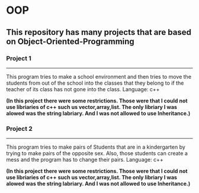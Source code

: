 # OOP #

## This repository has many projects that are based on Object-Oriented-Programming ##

### Project 1 ###
- - - -

   This program tries to make a school environment and then tries to move the students from out of the school into the classes that they belong to if the teacher of its class has not gone into the class. Language: c++
   
   **(In this project there were some restrictions. Those were that I could not use libriaries of c++ such us vector,array,list. The only libriary I was alowed was the string labriary. And I was not allowed to use Inheritance.)**


### Project 2 ###
- - - -
 This program tries to make pairs of Students that are in a kindergarten by trying to make pairs of the opposite sex. Also, those students can create a mess and the program has to change their pairs. Language: c++
 
 **(In this project there were some restrictions. Those were that I could not use libriaries of c++ such us vector,array,list. The only libriary I was alowed was the string labriary. And I was not allowed to use Inheritance.)**
     
     
